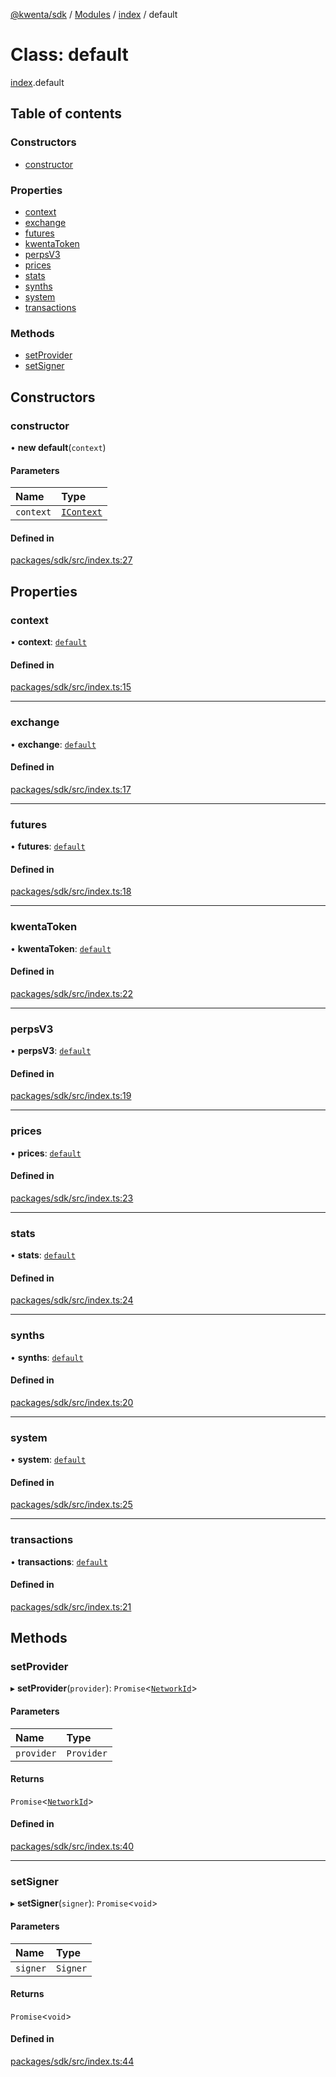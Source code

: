 [@kwenta/sdk](../README.md) / [Modules](../modules.md) / [index](../modules/index.md) / default

# Class: default

[index](../modules/index.md).default

## Table of contents

### Constructors

- [constructor](index.default.md#constructor)

### Properties

- [context](index.default.md#context)
- [exchange](index.default.md#exchange)
- [futures](index.default.md#futures)
- [kwentaToken](index.default.md#kwentatoken)
- [perpsV3](index.default.md#perpsv3)
- [prices](index.default.md#prices)
- [stats](index.default.md#stats)
- [synths](index.default.md#synths)
- [system](index.default.md#system)
- [transactions](index.default.md#transactions)

### Methods

- [setProvider](index.default.md#setprovider)
- [setSigner](index.default.md#setsigner)

## Constructors

### constructor

• **new default**(`context`)

#### Parameters

| Name | Type |
| :------ | :------ |
| `context` | [`IContext`](../interfaces/context.IContext.md) |

#### Defined in

[packages/sdk/src/index.ts:27](https://github.com/Kwenta/kwenta/blob/28493a909/packages/sdk/src/index.ts#L27)

## Properties

### context

• **context**: [`default`](context.default.md)

#### Defined in

[packages/sdk/src/index.ts:15](https://github.com/Kwenta/kwenta/blob/28493a909/packages/sdk/src/index.ts#L15)

___

### exchange

• **exchange**: [`default`](services_exchange.default.md)

#### Defined in

[packages/sdk/src/index.ts:17](https://github.com/Kwenta/kwenta/blob/28493a909/packages/sdk/src/index.ts#L17)

___

### futures

• **futures**: [`default`](services_futures.default.md)

#### Defined in

[packages/sdk/src/index.ts:18](https://github.com/Kwenta/kwenta/blob/28493a909/packages/sdk/src/index.ts#L18)

___

### kwentaToken

• **kwentaToken**: [`default`](services_kwentaToken.default.md)

#### Defined in

[packages/sdk/src/index.ts:22](https://github.com/Kwenta/kwenta/blob/28493a909/packages/sdk/src/index.ts#L22)

___

### perpsV3

• **perpsV3**: [`default`](services_perpsV3.default.md)

#### Defined in

[packages/sdk/src/index.ts:19](https://github.com/Kwenta/kwenta/blob/28493a909/packages/sdk/src/index.ts#L19)

___

### prices

• **prices**: [`default`](services_prices.default.md)

#### Defined in

[packages/sdk/src/index.ts:23](https://github.com/Kwenta/kwenta/blob/28493a909/packages/sdk/src/index.ts#L23)

___

### stats

• **stats**: [`default`](services_stats.default.md)

#### Defined in

[packages/sdk/src/index.ts:24](https://github.com/Kwenta/kwenta/blob/28493a909/packages/sdk/src/index.ts#L24)

___

### synths

• **synths**: [`default`](services_synths.default.md)

#### Defined in

[packages/sdk/src/index.ts:20](https://github.com/Kwenta/kwenta/blob/28493a909/packages/sdk/src/index.ts#L20)

___

### system

• **system**: [`default`](services_system.default.md)

#### Defined in

[packages/sdk/src/index.ts:25](https://github.com/Kwenta/kwenta/blob/28493a909/packages/sdk/src/index.ts#L25)

___

### transactions

• **transactions**: [`default`](services_transactions.default.md)

#### Defined in

[packages/sdk/src/index.ts:21](https://github.com/Kwenta/kwenta/blob/28493a909/packages/sdk/src/index.ts#L21)

## Methods

### setProvider

▸ **setProvider**(`provider`): `Promise`<[`NetworkId`](../modules/types_common.md#networkid)\>

#### Parameters

| Name | Type |
| :------ | :------ |
| `provider` | `Provider` |

#### Returns

`Promise`<[`NetworkId`](../modules/types_common.md#networkid)\>

#### Defined in

[packages/sdk/src/index.ts:40](https://github.com/Kwenta/kwenta/blob/28493a909/packages/sdk/src/index.ts#L40)

___

### setSigner

▸ **setSigner**(`signer`): `Promise`<`void`\>

#### Parameters

| Name | Type |
| :------ | :------ |
| `signer` | `Signer` |

#### Returns

`Promise`<`void`\>

#### Defined in

[packages/sdk/src/index.ts:44](https://github.com/Kwenta/kwenta/blob/28493a909/packages/sdk/src/index.ts#L44)
